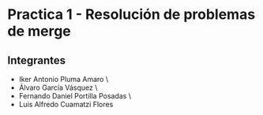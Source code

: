 # Practica 1 - Resolución de problemas de merge
## Integrantes
- Iker Antonio Pluma Amaro \\
- Álvaro García Vásquez \\
- Fernando Daniel Portilla Posadas \\
- Luis Alfredo Cuamatzi Flores
